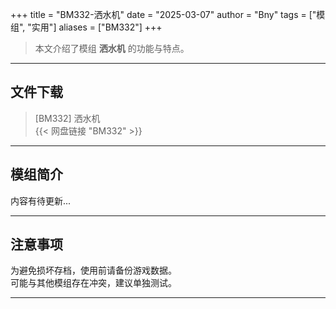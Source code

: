 +++
title = "BM332-洒水机"
date = "2025-03-07"
author = "Bny"
tags = ["模组", "实用"]
aliases = ["BM332"]
+++

> 本文介绍了模组 **洒水机** 的功能与特点。

---

## 文件下载

> [BM332] 洒水机  
{{< 网盘链接 "BM332" >}}  

---

## 模组简介

>  
内容有待更新...  

---

## 注意事项

>  
为避免损坏存档，使用前请备份游戏数据。  
可能与其他模组存在冲突，建议单独测试。  

---

